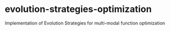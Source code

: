 # evolution-strategies-optimization
Implementation of Evolution Strategies for multi-modal function optimization
